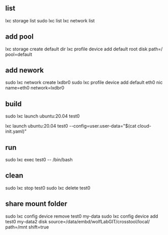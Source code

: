 
## list
lxc storage list
sudo lxc list
lxc network list

## add pool
lxc storage create default dir
lxc profile device add default root disk path=/ pool=default

## add nework
sudo lxc network create lxdbr0
sudo lxc profile device add default eth0 nic name=eth0 network=lxdbr0

## build
sudo lxc launch ubuntu:20.04 test0

lxc launch ubuntu:20.04 test0 --config=user.user-data="$(cat cloud-init.yaml)"

## run
sudo lxc exec test0 -- /bin/bash

## clean
sudo lxc stop test0
sudo lxc delete test0

## share mount folder
sudo lxc config device remove test0 my-data
sudo lxc config device add test0 my-data2 disk source=/data/embd/wolfLabGIT/crosstool/local/ path=/mnt shift=true

